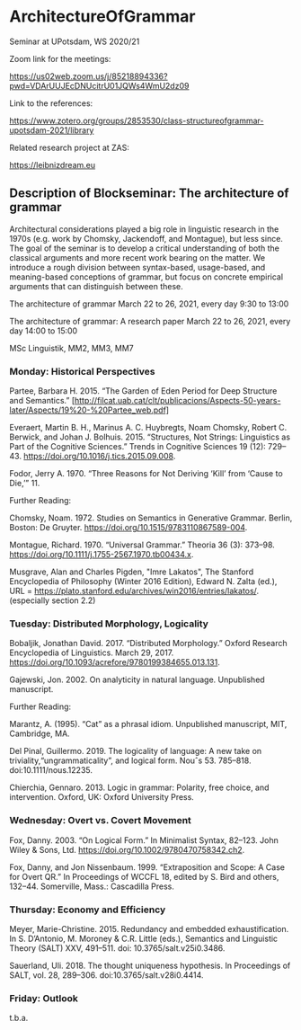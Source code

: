 # ArchitectureOfGrammar
Seminar at UPotsdam, WS 2020/21

Zoom link for the meetings:

https://us02web.zoom.us/j/85218894336?pwd=VDArUUJEcDNUcitrU01JQWs4WmU2dz09

Link to the references:

https://www.zotero.org/groups/2853530/class-structureofgrammar-upotsdam-2021/library

Related research project at ZAS:

https://leibnizdream.eu

## Description of Blockseminar: The architecture of grammar

Architectural considerations played a big role in linguistic research in the 1970s (e.g. work by Chomsky, Jackendoff, and Montague), but less since.  The goal of the seminar is to develop a critical understanding of both the classical arguments and more recent work bearing on the matter.  We introduce a rough division between syntax-based, usage-based, and meaning-based conceptions of grammar, but focus on concrete empirical arguments that can distinguish between these.

The architecture of grammar
March 22 to 26, 2021, every day 9:30 to 13:00

The architecture of grammar: A research paper
March 22 to 26, 2021, every day 14:00 to 15:00

MSc Linguistik, MM2, MM3, MM7

### Monday: Historical Perspectives

Partee, Barbara H. 2015. “The Garden of Eden Period for Deep Structure and Semantics.” [http://filcat.uab.cat/clt/publicacions/Aspects-50-years-later/Aspects/19%20-%20Partee_web.pdf]

Everaert, Martin B. H., Marinus A. C. Huybregts, Noam Chomsky, Robert C. Berwick, and Johan J. Bolhuis. 2015. “Structures, Not Strings: Linguistics as Part of the Cognitive Sciences.” Trends in Cognitive Sciences 19 (12): 729–43. https://doi.org/10.1016/j.tics.2015.09.008.

Fodor, Jerry A. 1970. “Three Reasons for Not Deriving ‘Kill’ from ‘Cause to Die,’” 11.


Further Reading:

Chomsky, Noam. 1972. Studies on Semantics in Generative Grammar. Berlin, Boston: De Gruyter. https://doi.org/10.1515/9783110867589-004.

Montague, Richard. 1970. “Universal Grammar.” Theoria 36 (3): 373–98. https://doi.org/10.1111/j.1755-2567.1970.tb00434.x.

Musgrave, Alan and Charles Pigden, "Imre Lakatos", The Stanford Encyclopedia of Philosophy (Winter 2016 Edition), Edward N. Zalta (ed.), URL = <https://plato.stanford.edu/archives/win2016/entries/lakatos/>.
(especially section 2.2)

### Tuesday: Distributed Morphology, Logicality

Bobaljik, Jonathan David. 2017. “Distributed Morphology.” Oxford Research Encyclopedia of Linguistics. March 29, 2017. https://doi.org/10.1093/acrefore/9780199384655.013.131.

Gajewski, Jon. 2002. On analyticity in natural language. Unpublished manuscript.

Further Reading:

Marantz, A. (1995). “Cat” as a phrasal idiom. Unpublished manuscript, MIT, Cambridge, MA.

Del Pinal, Guillermo. 2019. The logicality of language: A new take on triviality,“ungrammaticality”, and logical form. Nouˆs 53. 785–818. doi:10.1111/nous.12235.

Chierchia, Gennaro. 2013. Logic in grammar: Polarity, free choice, and intervention. Oxford, UK: Oxford University Press.


### Wednesday: Overt vs. Covert Movement

Fox, Danny. 2003. “On Logical Form.” In Minimalist Syntax, 82–123. John Wiley & Sons, Ltd. https://doi.org/10.1002/9780470758342.ch2.

Fox, Danny, and Jon Nissenbaum. 1999. “Extraposition and Scope: A Case for Overt QR.” In Proceedings of WCCFL 18, edited by S. Bird and others, 132–44. Somerville, Mass.: Cascadilla Press.


### Thursday: Economy and Efficiency

Meyer, Marie-Christine. 2015. Redundancy and embedded exhaustification. In S. D’Antonio, M. Moroney & C.R. Little (eds.), Semantics and Linguistic Theory (SALT) XXV, 491–511. doi: 10.3765/salt.v25i0.3486.

Sauerland, Uli. 2018. The thought uniqueness hypothesis. In Proceedings of SALT, vol. 28, 289–306. doi:10.3765/salt.v28i0.4414.

### Friday: Outlook

t.b.a.
